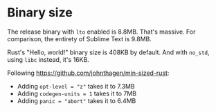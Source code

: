 # Binary size

The release binary with `lto` enabled is 8.8MB. That's massive. For comparison, the entirety
of Sublime Text is 9.8MB.

Rust's "Hello, world!" binary size is 408KB by default. And with `no_std`, using `libc`
instead, it's 16KB.

Following <https://github.com/johnthagen/min-sized-rust>:

* Adding `opt-level = "z"` takes it to 7.3MB
* Adding `codegen-units = 1` takes it to 7MB
* Adding `panic = "abort"` takes it to 6.4MB
